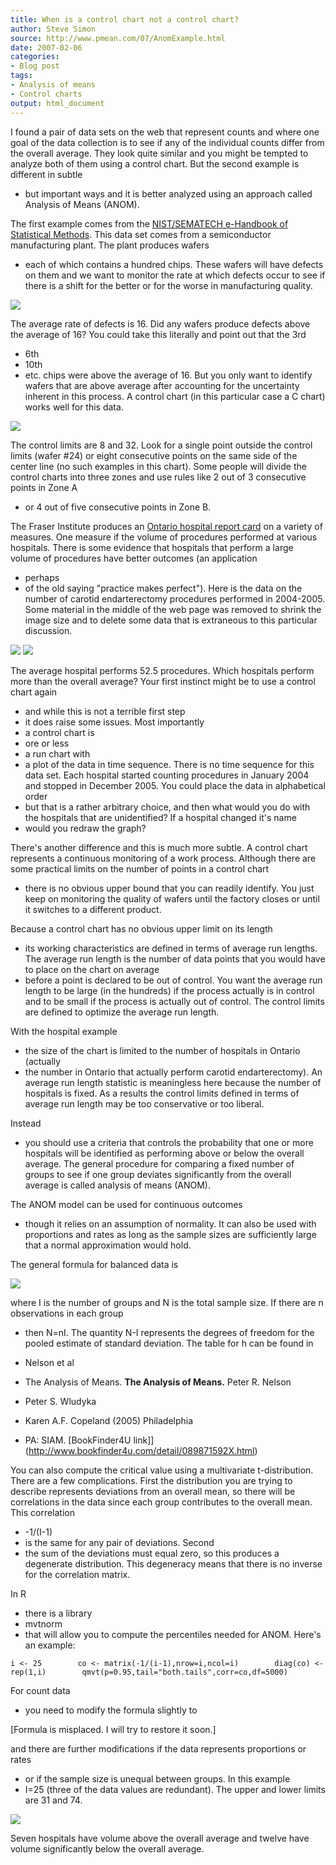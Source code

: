 ```yaml
---
title: When is a control chart not a control chart?
author: Steve Simon
source: http://www.pmean.com/07/AnomExample.html
date: 2007-02-06
categories:
- Blog post
tags:
- Analysis of means
- Control charts
output: html_document
---
```

I found a pair of data sets on the web that represent counts and where
one goal of the data collection is to see if any of the individual
counts differ from the overall average. They look quite similar and you
might be tempted to analyze both of them using a control chart. But the
second example is different in subtle
- but important ways and it is
better analyzed using an approach called Analysis of Means (ANOM).

The first example comes from the [NIST/SEMATECH e-Handbook of
Statistical Methods](http://www.itl.nist.gov/div898/handbook/index.htm).
This data set comes from a semiconductor manufacturing plant. The plant
produces wafers
- each of which contains a hundred chips. These wafers
will have defects on them and we want to monitor the rate at which
defects occur to see if there is a shift for the better or for the worse
in manufacturing quality.

![](http://www.pmean.com/images/images/07/AnomExample01.gif)

The average rate of defects is 16. Did any wafers produce defects above
the average of 16? You could take this literally and point out that the
3rd
- 6th
- 10th
- etc. chips were above the average of 16. But you only
want to identify wafers that are above average after accounting for the
uncertainty inherent in this process. A control chart (in this
particular case a C chart) works well for this data.

![](http://www.pmean.com/images/images/07/AnomExample02.gif)

The control limits are 8 and 32. Look for a single point outside the
control limits (wafer #24) or eight consecutive points on the same side
of the center line (no such examples in this chart). Some people will
divide the control charts into three zones and use rules like 2 out of 3
consecutive points in Zone A
- or 4 out of five consecutive points in
Zone B.

The Fraser Institute produces an [Ontario hospital report
card](http://www.hospitalreportcards.ca/default.asp) on a variety of
measures. One measure if the volume of procedures performed at various
hospitals. There is some evidence that hospitals that perform a large
volume of procedures have better outcomes (an application
- perhaps
- of
the old saying "practice makes perfect"). Here is the data on the
number of carotid endarterectomy procedures performed in 2004-2005. Some
material in the middle of the web page was removed to shrink the image
size and to delete some data that is extraneous to this particular
discussion.

![](http://www.pmean.com/images/images/07/AnomExample03.gif)
![](http://www.pmean.com/images/images/07/AnomExample04.gif)

The average hospital performs 52.5 procedures. Which hospitals perform
more than the overall average? Your first instinct might be to use a
control chart again
- and while this is not a terrible first step
- it
does raise some issues. Most importantly
- a control chart is
- ore or
less
-   a run chart with
- a plot of the data in time sequence. There is
no time sequence for this data set. Each hospital started counting
procedures in January 2004 and stopped in December 2005. You could place
the data in alphabetical order
- but that is a rather arbitrary choice,
and then what would you do with the hospitals that are unidentified? If
a hospital changed it's name
- would you redraw the graph?

There's another difference and this is much more subtle. A control
chart represents a continuous monitoring of a work process. Although
there are some practical limits on the number of points in a control
chart
- there is no obvious upper bound that you can readily identify.
You just keep on monitoring the quality of wafers until the factory
closes or until it switches to a different product.

Because a control chart has no obvious upper limit on its length
- its
working characteristics are defined in terms of average run lengths. The
average run length is the number of data points that you would have to
place on the chart on average
- before a point is declared to be out of
control. You want the average run length to be large (in the hundreds)
if the process actually is in control and to be small if the process is
actually out of control. The control limits are defined to optimize the
average run length.

With the hospital example
- the size of the chart is limited to the
number of hospitals in Ontario (actually
- the number in Ontario that
actually perform carotid endarterectomy). An average run length
statistic is meaningless here because the number of hospitals is fixed.
As a results the control limits defined in terms of average run length
may be too conservative or too liberal.

Instead
- you should use a criteria that controls the probability that
one or more hospitals will be identified as performing above or below
the overall average. The general procedure for comparing a fixed number
of groups to see if one group deviates significantly from the overall
average is called analysis of means (ANOM).

The ANOM model can be used for continuous outcomes
- though it relies on
an assumption of normality. It can also be used with proportions and
rates as long as the sample sizes are sufficiently large that a normal
approximation would hold.

The general formula for balanced data is

![](http://www.pmean.com/images/images/07/AnomExample05.gif)

where I is the number of groups and N is the total sample size. If there
are n observations in each group
- then N=nI. The quantity N-I represents
the degrees of freedom for the pooled estimate of standard deviation.
The table for h can be found in

-   Nelson et al
- The Analysis of Means. **The Analysis of Means.**
    Peter R. Nelson
- Peter S. Wludyka
- Karen A.F. Copeland (2005)
    Philadelphia
- PA: SIAM. [BookFinder4U
    link]](http://www.bookfinder4u.com/detail/089871592X.html)

You can also compute the critical value using a multivariate
t-distribution. There are a few complications. First the distribution
you are trying to describe represents deviations from an overall mean,
so there will be correlations in the data since each group contributes
to the overall mean. This correlation
- -1/(I-1)
- is the same for any
pair of deviations. Second
- the sum of the deviations must equal zero,
so this produces a degenerate distribution. This degeneracy means that
there is no inverse for the correlation matrix.

In R
- there is a library
- mvtnorm
- that will allow you to compute the
percentiles needed for ANOM. Here's an example:

`i <- 25        co <- matrix(-1/(i-1),nrow=i,ncol=i)        diag(co) <- rep(1,i)        qmvt(p=0.95,tail="both.tails",corr=co,df=5000)`

For count data
- you need to modify the formula slightly to

[Formula is misplaced. I will try to restore it soon.]

and there are further modifications if the data represents proportions
or rates
- or if the sample size is unequal between groups. In this
example
- I=25 (three of the data values are redundant). The upper and
lower limits are 31 and 74.

![](http://www.pmean.com/images/images/07/AnomExample06.gif)

Seven hospitals have volume above the overall average and twelve have
volume significantly below the overall average.
